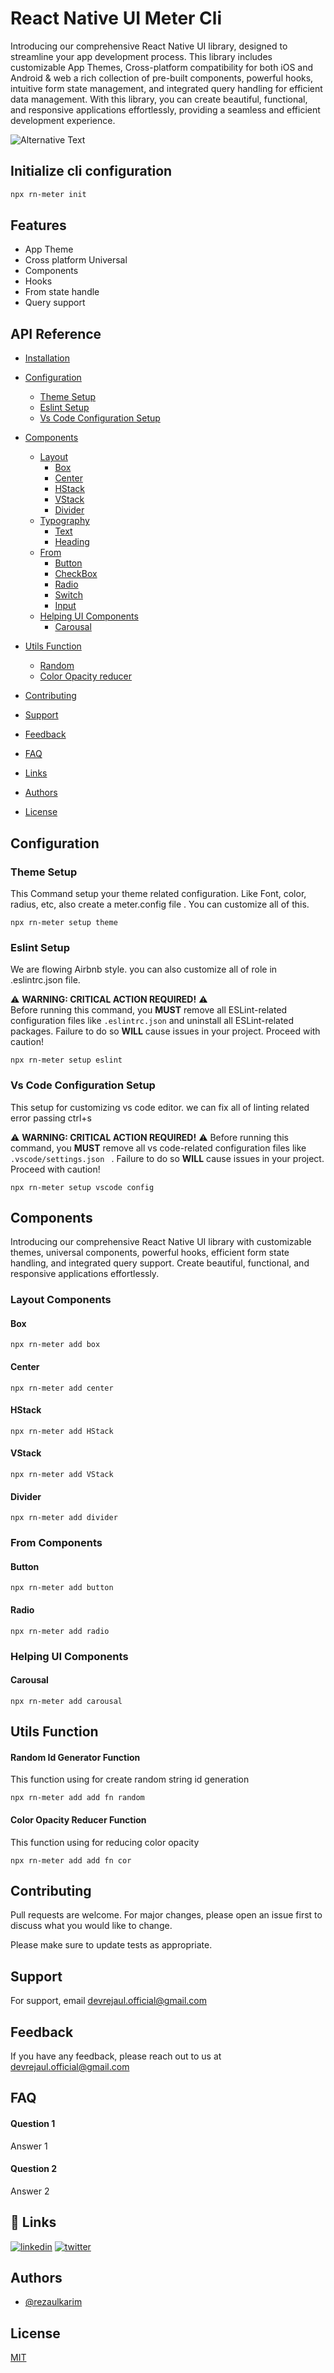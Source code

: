 # React Native UI Meter Cli 
Introducing our comprehensive React Native UI library, designed to streamline your app development process. This library includes customizable App Themes, Cross-platform compatibility for both iOS and Android & web a rich collection of pre-built components, powerful hooks, intuitive form state management, and integrated query handling for efficient data management. With this library, you can create beautiful, functional, and responsive applications effortlessly, providing a seamless and efficient development experience.

![Alternative Text](./screenshots/demo.jpg)

## Initialize cli configuration  

```sh
npx rn-meter init
```

## Features

- App Theme
- Cross platform Universal
- Components
- Hooks
- From state handle
- Query support

## API Reference

- [Installation](#initialize-cli-configuration)
- [Configuration](#configuration)
    - [Theme Setup](#theme-setup)
    - [Eslint Setup](#eslint-setup)
    - [Vs Code Configuration Setup](#vs-code-configuration-setup)

- [Components](#components)
  - [Layout](#layout-components)
    - [Box](#box)
    - [Center](#center)
    - [HStack](#hstack)
    - [VStack](#vstack)
    - [Divider](#divider)
  - [Typography](#typography)
    - [Text](#text)
    - [Heading](#heading)
  - [From](#from-components)
    - [Button](#button)
    - [CheckBox](#checkbox)
    - [Radio](#radio)
    - [Switch](#switch)
    - [Input](#input)
  - [Helping UI Components](#helping-ui-components)
    - [Carousal](#carousal)
- [Utils Function](#utils-function)
  - [Random](#random-id-generator-function)
  - [Color Opacity reducer](#color-opacity-reducer-function)
- [Contributing](#contributing)
- [Support](#support)
- [Feedback](#feedback)
- [FAQ](#faq)
- [Links](#links)
- [Authors](#authors)
- [License](#license)

## Configuration
### Theme Setup
This Command setup your theme related configuration. Like Font, color, radius, etc, also create a meter.config file . You can customize all of this. 
```
npx rn-meter setup theme
```

### Eslint Setup
We are flowing Airbnb style. you can also customize all of role in .eslintrc.json file.

⚠️ **WARNING: CRITICAL ACTION REQUIRED!** ⚠️  
Before running this command, you **MUST** remove all ESLint-related configuration files like `.eslintrc.json` and uninstall all ESLint-related packages. Failure to do so **WILL** cause issues in your project. Proceed with caution!


```
npx rn-meter setup eslint
```

### Vs Code Configuration Setup
This setup for customizing vs code editor. we can fix all of linting related error passing ctrl+s 

⚠️ **WARNING: CRITICAL ACTION REQUIRED!** ⚠️ 
Before running this command, you **MUST** remove all vs code-related configuration files like `.vscode/settings.json ` . Failure to do so **WILL** cause issues in your project. Proceed with caution!

```
npx rn-meter setup vscode config
```

## Components

Introducing our comprehensive React Native UI library with customizable themes, universal components, powerful hooks, efficient form state handling, and integrated query support. Create beautiful, functional, and responsive applications effortlessly.
### Layout Components
#### Box
```
npx rn-meter add box 
```
#### Center
```
npx rn-meter add center 
```

#### HStack
```
npx rn-meter add HStack 
```

#### VStack
```
npx rn-meter add VStack 
```

#### Divider
```
npx rn-meter add divider 
```


### From Components
#### Button
```
npx rn-meter add button 
```

#### Radio
```
npx rn-meter add radio 
```
### Helping UI Components
#### Carousal
```
npx rn-meter add carousal 
```

## Utils Function

#### Random Id Generator Function
This function using for create random string id generation 
```
npx rn-meter add add fn random
```

#### Color Opacity Reducer Function
This function using for reducing color opacity
```
npx rn-meter add add fn cor
```

## Contributing

Pull requests are welcome. For major changes, please open an issue first
to discuss what you would like to change.

Please make sure to update tests as appropriate.

## Support

For support, email devrejaul.official@gmail.com

## Feedback

If you have any feedback, please reach out to us at devrejaul.official@gmail.com

## FAQ

#### Question 1

Answer 1

#### Question 2

Answer 2

## 🔗 Links

[![linkedin](https://img.shields.io/badge/linkedin-0A66C2?style=for-the-badge&logo=linkedin&logoColor=white)](https://www.linkedin.com/in/rezaul-karim-823a9a227/)
[![twitter](https://img.shields.io/badge/twitter-1DA1F2?style=for-the-badge&logo=twitter&logoColor=white)](https://x.com/DeveloperRejaul)

## Authors

- [@rezaulkarim](https://github.com/DeveloperRejaul)

## License

[MIT](https://choosealicense.com/licenses/mit/)
